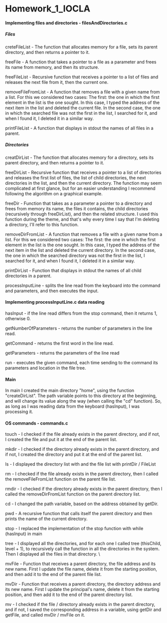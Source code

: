 # Homework_1_IOCLA

#### Implementing files and directories - filesAndDirectories.c

##### Files

creteFileList - The function that allocates memory for a file, sets its parent directory, and then returns a pointer to it.
 
 freeFile - A function that takes a pointer to a file as a parameter and frees its name from memory, and then its structure.
 
freeFileList - Recursive function that receives a pointer to a list of files and releases the next file from it, then the current one.
 
removeFileFromList - A function that removes a file with a given name from a list. For this we considered two cases: The first: the one in which the first element in the list is the one sought. In this case, I typed the address of the next item in the list and deleted the current file. In the second case, the one in which the searched file was not the first in the list, I searched for it, and when I found it, I deleted it in a similar way.
 
printFileList - A function that displays in stdout the names of all files in a parent.

##### Directories

creatDirList - The function that allocates memory for a directory, sets its parent directory, and then returns a pointer to it.
 
freeDirList - Recursive function that receives a pointer to a list of directories and releases the first list of files, the list of child directories, the next directories in the list, and then the current directory. The function may seem complicated at first glance, but for an easier understanding I recommend following the algorithm on a graphical example.
 
freeDir - Function that takes as a parameter a pointer to a directory and frees from memory its name, the files it contains, the child directories (recursively through freeDirList), and then the related structure. I used this function during the theme, and that's why every time I say that I'm deleting a directory, I'll refer to this function.
 
removeDirFromList - A function that removes a file with a given name from a list. For this we considered two cases: The first: the one in which the first element in the list is the one sought. In this case, I typed the address of the next item in the list and deleted the current directory. In the second case, the one in which the searched directory was not the first in the list, I searched for it, and when I found it, I deleted it in a similar way.
 
printDirList - Function that displays in stdout the names of all child directories in a parent.

processInputLine - splits the line read from the keyboard into the command and parameters, and then executes the input.


#### Implementing processInputLine.c data reading

hasInput - if the line read differs from the stop command, then it returns 1, otherwise 0.

getNumberOfParameters - returns the number of parameters in the line read.

getCommand - returns the first word in the line read.

getParameters - returns the parameters of the line read

run - executes the given command, each time sending to the command its parameters and location in the file tree.


#### Main

In main I created the main directory "home", using the function "createDirList". The path variable points to this directory at the beginning, and will change its value along the way (when calling the "cd" function). So, as long as I was reading data from the keyboard (hasInput), I was processing it.


#### OS commands - commands.c

touch - I checked if the file already exists in the parent directory, and if not, I created the file and put it at the end of the parent list.

mkdir - I checked if the directory already exists in the parent directory, and if not, I created the directory and put it at the end of the parent list.
 
ls - I displayed the directory list with and the file list with printDir / FileList

rm - I checked if the file already exists in the parent directory, then I called the removeFileFromList function on the parent file list.
 
rmdir - I checked if the directory already exists in the parent directory, then I called the removeDirFromList function on the parent directory list.
 
cd - I changed the path variable, based on the address obtained by getDir.

pwd - A recursive function that calls itself the parent directory and then prints the name of the current directory.

stop - I replaced the implementation of the stop function with while (hasInput) in main

tree - I displayed all the directories, and for each one I called tree (thisChild, level + 1), to recursively call the function in all the directories in the system. Then I displayed all the files in that directory. \
 
mvFile - Function that receives a parent directory, the file address and its new name. First I update the file name, delete it from the starting position, and then add it to the end of the parent file list.
 
mvDir - Function that receives a parent directory, the directory address and its new name. First I update the principal's name, delete it from the starting position, and then add it to the end of the parent directory list.

mv - I checked if the file / directory already exists in the parent directory, and if not, I saved the corresponding address in a variable, using getDir and getFile, and called mvDir / mvFile on it.

